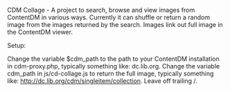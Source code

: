 CDM Collage - A project to search, browse and view images from ContentDM in various ways.  Currently it can shuffle or return
a random image from the images returned by the search.  Images link out full image in the ContentDM viewer.

Setup:

Change the variable $cdm_path to the path to your ContentDM installation in cdm-proxy.php, typically something like: dc.lib.org.
Change the variable cdm_path in js/cd-collage.js to return the full image, typically something like: http://dc.lib.org/cdm/singleitem/collection.
Leave off trailing /.